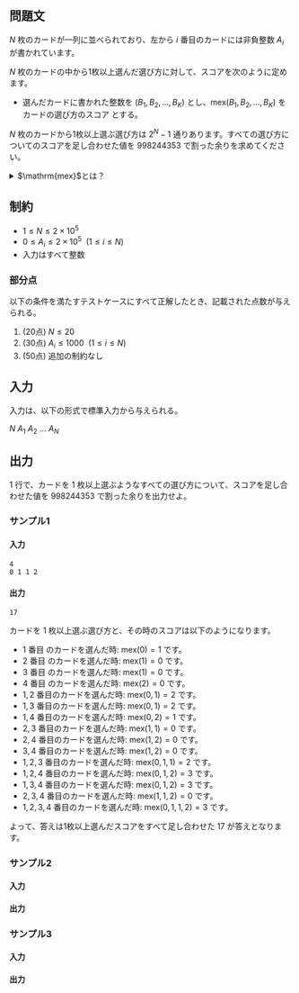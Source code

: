 ## 問題文

$N$ 枚のカードが一列に並べられており、左から $i$ 番目のカードには非負整数 $A_i$ が書かれています。

$N$ 枚のカードの中から$1$枚以上選んだ選び方に対して、スコアを次のように定めます。

- 選んだカードに書かれた整数を $(B_1, B_2, \ldots, B_K)$ とし、$\mathrm{mex}(B_1, B_2, \ldots, B_K)$ をカードの選び方のスコア とする。

$N$ 枚のカードから$1$枚以上選ぶ選び方は $2^N-1$ 通りあります。すべての選び方についてのスコアを足し合わせた値を $998244353$ で割った余りを求めてください。


<details><summary>$\mathrm{mex}$とは？</summary>

数列 $X$ に対して、 $\mathrm{mex}(X)$ は以下の条件を満たす唯一の非負整数 $m$ として定義されます。
- $0 \leq i < m $ を満たすすべての整数 $i$ が $X$ に含まれる
- $m$ が $X$ に含まれない 
</details>

## 制約
- $1 \leq N \leq 2 \times 10^5$
- $0 \leq A_i \leq 2 \times 10^5~~(1 \leq i \leq N)$
- 入力はすべて整数

### 部分点

以下の条件を満たすテストケースにすべて正解したとき、記載された点数が与えられる。
1. (20点) $N \leq 20$
1. (30点) $A_i \leq 1000~~(1 \leq i \leq N)$
1. (50点) 追加の制約なし

## 入力

入力は、以下の形式で標準入力から与えられる。

<div class="code-math">

$N$
$A_1$ $A_2$ $\ldots$ $A_N$
</div>

## 出力

$1$ 行で、カードを $1$ 枚以上選ぶようなすべての選び方について、スコアを足し合わせた値を $998244353$ で割った余りを出力せよ。

### サンプル1

#### 入力
```
4
0 1 1 2
```

#### 出力
```
17
```
カードを $1$ 枚以上選ぶ選び方と、その時のスコアは以下のようになります。
- $1$ 番目 のカードを選んだ時: $\mathrm{mex}(0) = 1$ です。
- $2$ 番目 のカードを選んだ時: $\mathrm{mex}(1) = 0$ です。
- $3$ 番目 のカードを選んだ時: $\mathrm{mex}(1) = 0$ です。
- $4$ 番目 のカードを選んだ時: $\mathrm{mex}(2) = 0$ です。
- $1, 2$ 番目のカードを選んだ時: $\mathrm{mex}(0, 1) = 2$ です。
- $1, 3$ 番目のカードを選んだ時: $\mathrm{mex}(0, 1) = 2$ です。
- $1, 4$ 番目のカードを選んだ時: $\mathrm{mex}(0, 2) = 1$ です。
- $2, 3$ 番目のカードを選んだ時: $\mathrm{mex}(1, 1) = 0$ です。
- $2, 4$ 番目のカードを選んだ時: $\mathrm{mex}(1, 2) = 0$ です。
- $3, 4$ 番目のカードを選んだ時: $\mathrm{mex}(1, 2) = 0$ です。
- $1, 2, 3$ 番目のカードを選んだ時: $\mathrm{mex}(0, 1, 1) = 2$ です。
- $1, 2, 4$ 番目のカードを選んだ時: $\mathrm{mex}(0, 1, 2) = 3$ です。
- $1, 3, 4$ 番目のカードを選んだ時: $\mathrm{mex}(0, 1, 2) = 3$ です。
- $2, 3, 4$ 番目のカードを選んだ時: $\mathrm{mex}(1, 1, 2) = 0$ です。
- $1, 2, 3, 4$ 番目のカードを選んだ時: $\mathrm{mex}(0, 1, 1, 2) = 3$ です。

よって、答えは$1$枚以上選んだスコアをすべて足し合わせた $17$ が答えとなります。




### サンプル2

#### 入力

#### 出力


### サンプル3

#### 入力

#### 出力
